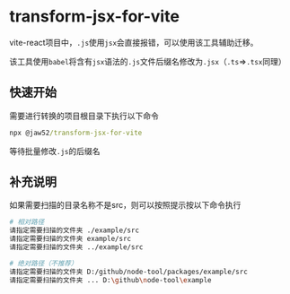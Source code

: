 # transform-jsx-for-vite

vite-react项目中，`.js`使用`jsx`会直接报错，可以使用该工具辅助迁移。

该工具使用`babel`将含有`jsx`语法的`.js`文件后缀名修改为`.jsx`（`.ts`=>`.tsx`同理）

## 快速开始

需要进行转换的项目根目录下执行以下命令

```cmd
npx @jaw52/transform-jsx-for-vite
```

等待批量修改`.js`的后缀名

## 补充说明

如果需要扫描的目录名称不是src，则可以按照提示按以下命令执行

```bash
# 相对路径
请指定需要扫描的文件夹 ./example/src
请指定需要扫描的文件夹 example/src
请指定需要扫描的文件夹 ../example/src

# 绝对路径（不推荐）
请指定需要扫描的文件夹 D:/github/node-tool/packages/example/src
请指定需要扫描的文件夹 ... D:\github\node-tool\example
```